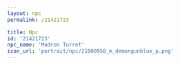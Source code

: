 ```yaml
---
layout: npc
permalink: /21421723

title: Npc
id: '21421723'
npc_name: 'Madron Turret'
icon_url: 'portrait/npc/21000958_m_demongunblue_p.png'
---
```

